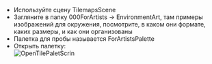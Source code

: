 - Используйте сцену TilemapsScene<br>
- Загляните в папку 000ForArtists -> EnvironmentArt, там примеры изображений для окружения, посмотрите, в каком они формате, каких размеры, и как они организованы<br>
- Палетка для пробы называется ForArtistsPalette<br>
- Открыть палетку: <br>
![OpenTilePaletScrin](https://github.com/user-attachments/assets/7fa8e36e-595e-4681-8571-b75451f09860)

